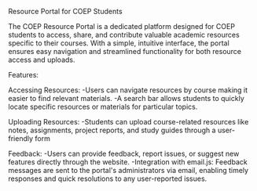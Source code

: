 
Resource Portal for COEP Students

The COEP Resource Portal is a dedicated platform designed for COEP students to access, share, and contribute valuable academic resources specific to their courses. With a simple, intuitive interface, the portal ensures easy navigation and streamlined functionality for both resource access and uploads.

Features:

Accessing Resources:
-Users can navigate resources by course making it easier to find relevant materials.
-A search bar allows students to quickly locate specific resources or materials for particular topics.

Uploading Resources:
-Students can upload course-related resources like notes, assignments, project reports, and study guides through a user-friendly form

Feedback:
-Users can provide feedback, report issues, or suggest new features directly through the website.
-Integration with email.js: Feedback messages are sent to the portal's administrators via email, enabling timely responses and quick resolutions to any user-reported issues.
